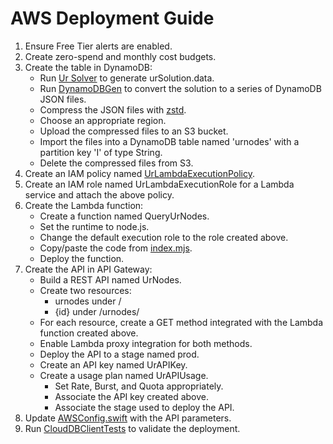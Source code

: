 # AWS Deployment Guide
1. Ensure Free Tier alerts are enabled.
2. Create zero-spend and monthly cost budgets.
3. Create the table in DynamoDB:
   - Run [Ur Solver](../UrSolver) to generate urSolution.data.
   - Run [DynamoDBGen](../DynamoDBGen) to convert the solution to a series of DynamoDB JSON files.
   - Compress the JSON files with [zstd](https://github.com/facebook/zstd).
   - Choose an appropriate region.
   - Upload the compressed files to an S3 bucket.
   - Import the files into a DynamoDB table named 'urnodes' with a partition key 'I' of type String.
   - Delete the compressed files from S3.
4. Create an IAM policy named [UrLambdaExecutionPolicy](UrLambdaExecutionPolicy.json).
5. Create an IAM role named UrLambdaExecutionRole for a Lambda service and attach the above policy.
6. Create the Lambda function:
   - Create a function named QueryUrNodes.
   - Set the runtime to node.js.
   - Change the default execution role to the role created above.
   - Copy/paste the code from [index.mjs](index.mjs).
   - Deploy the function.
7. Create the API in API Gateway:
   - Build a REST API named UrNodes.
   - Create two resources:
     - urnodes under /
     - {id} under /urnodes/
   - For each resource, create a GET method integrated with the Lambda function created above.
   - Enable Lambda proxy integration for both methods.
   - Deploy the API to a stage named prod.
   - Create an API key named UrAPIKey.
   - Create a usage plan named UrAPIUsage.
     - Set Rate, Burst, and Quota appropriately.
     - Associate the API key created above.
     - Associate the stage used to deploy the API.
8. Update [AWSConfig.swift](../Core/AWSConfig.swift.txt) with the API parameters.
9. Run [CloudDBClientTests](../CoreTests/CloudDBClientTests.swift) to validate the deployment.
